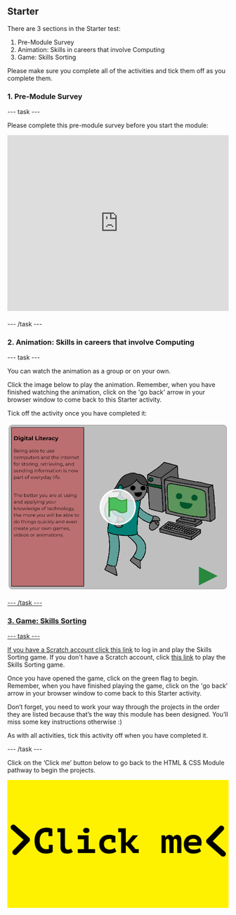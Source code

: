 ## Starter

There are 3 sections in the Starter test:
1. Pre-Module Survey
2. Animation: Skills in careers that involve Computing
3. Game: Skills Sorting

Please make sure you complete all of the activities and tick them off as you complete them.

### 1. Pre-Module Survey

--- task ---

Please complete this pre-module survey before you start the module:

<iframe id="ss-embed-frame-734054" onload="window.scrollTo(0, document.getElementById('ss-embed-frame-734054').offsetTop);" src="https://www.smartsurvey.co.uk/s/HLWGD/" style="width:100%;height:400px;border:0px;padding-bottom:4px;" frameborder="0"><a href="https://www.smartsurvey.co.uk/s/HLWGD/">Please take our survey</a></iframe>

--- /task ---

### 2. Animation: Skills in careers that involve Computing

--- task ---

You can watch the animation as a group or on your own. 

Click the image below to play the animation. Remember, when you have finished watching the animation, click on the 'go back' arrow in your browser window to come back to this Starter activity. 

Tick off the activity once you have completed it:

<a href="https://scratch.mit.edu/projects/325793079">
<img src="images/animation.png">

--- /task ---

### 3. Game: Skills Sorting

--- task ---

If you have a Scratch account click [this link](https://scratch.mit.edu/projects/326271794) to log in and play the Skills Sorting game. If you don't have a Scratch account, click [this link](https://scratch.mit.edu/projects/326271944) to play the Skills Sorting game. 

Once you have opened the game, click on the green flag to begin. Remember, when you have finished playing the game, click on the 'go back' arrow in your browser window to come back to this Starter activity.

Don’t forget, you need to work your way through the projects in the order they are listed because that’s the way this module has been designed. You’ll miss some key instructions otherwise :) 

As with all activities, tick this activity off when you have completed it.

--- /task ---

Click on the ‘Click me’ button below to go back to the HTML & CSS Module pathway to begin the projects.

<a href="https://codeclub.org/en/projects-cc">
<img src="images/Clickme.png">

